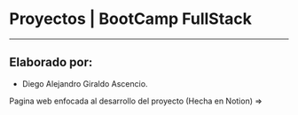 # Proyectos | BootCamp FullStack
---

## Elaborado por:

- Diego Alejandro Giraldo Ascencio.


Pagina web enfocada al desarrollo del proyecto (Hecha en Notion) => 